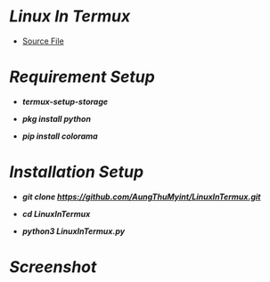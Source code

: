 # *Linux In Termux*

* [Source File](https://github.com/AungThuMyint/TermuxLinuxFiles)

# *Requirement Setup*

*   *__termux-setup-storage__*

*   *__pkg install python__*

*   *__pip install colorama__*

# *Installation Setup*

*   *__git clone https://github.com/AungThuMyint/LinuxInTermux.git__*

*   *__cd LinuxInTermux__*

*   *__python3 LinuxInTermux.py__*

# *Screenshot*
